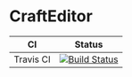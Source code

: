 # CraftEditor

CI|Status
:---:|:---:
Travis CI |[![Build Status](https://travis-ci.org/Glavo/CraftEditor.svg?branch=master)](https://travis-ci.org/Glavo/CraftEditor)